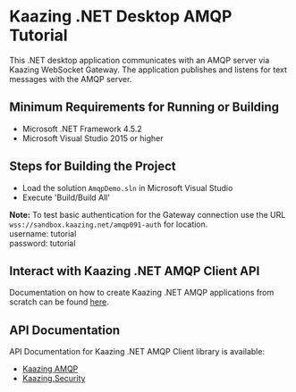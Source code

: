 # Kaazing .NET Desktop AMQP Tutorial

This .NET desktop application communicates with an AMQP server via Kaazing WebSocket Gateway. The application publishes and listens  for text messages with the AMQP server.

## Minimum Requirements for Running or Building

* Microsoft .NET Framework 4.5.2
* Microsoft Visual Studio 2015 or higher

## Steps for Building the Project

* Load the solution `AmqpDemo.sln` in Microsoft Visual Studio
* Execute 'Build/Build All'

__Note:__ To test basic authentication for the Gateway connection use the URL `wss://sandbox.kaazing.net/amqp091-auth` for location.
</br>
username: tutorial </br>
password: tutorial 

## Interact with Kaazing .NET AMQP Client API

Documentation on how to create Kaazing .NET AMQP applications from scratch can be found [here](http://kaazing.com/doc/5.0/amqp_client_docs/dev-dotnet/o_dev_dotnet.html).

## API Documentation

API Documentation for Kaazing .NET AMQP Client library is available:

* [Kaazing AMQP](http://kaazing.com/doc/5.0/amqp_client_docs/apidoc/client/dotnet/html/N_Kaazing_AMQP.htm)
* [Kaazing.Security](http://kaazing.com/doc/5.0/amqp_client_docs/apidoc/client/dotnet/gateway/html/N_Kaazing_Security.htm)
